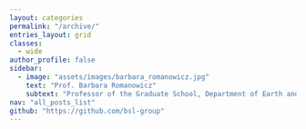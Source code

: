 ```yaml
---
layout: categories
permalink: "/archive/"
entries_layout: grid
classes:
  - wide
author_profile: false
sidebar:
  - image: "assets/images/barbara_romanowicz.jpg"
    text: "Prof. Barbara Romanowicz"
    subtext: "Professor of the Graduate School, Department of Earth and Planetary Science, UC Berkeley"
nav: "all_posts_list"
github: "https://github.com/bsl-group"
---
```

